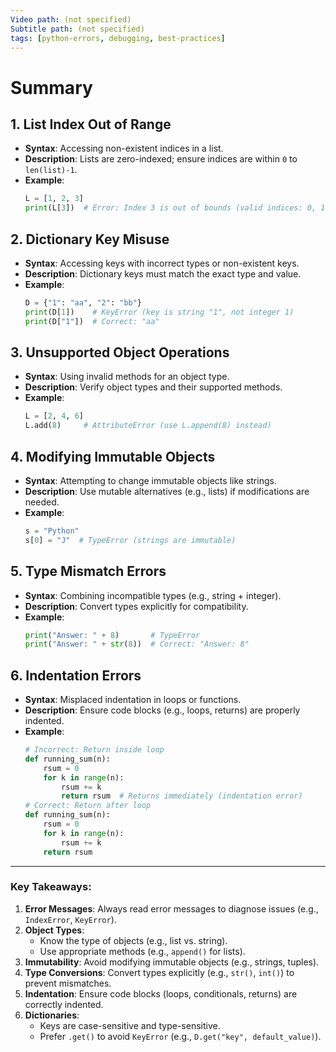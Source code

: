 ```yaml
---
Video path: (not specified)  
Subtitle path: (not specified)  
tags: [python-errors, debugging, best-practices]  
---
```


# Summary

## 1. **List Index Out of Range**  
   - **Syntax**: Accessing non-existent indices in a list.  
   - **Description**: Lists are zero-indexed; ensure indices are within `0` to `len(list)-1`.  
   - **Example**:  
     ```python  
     L = [1, 2, 3]  
     print(L[3])  # Error: Index 3 is out of bounds (valid indices: 0, 1, 2)  
     ```

## 2. **Dictionary Key Misuse**  
   - **Syntax**: Accessing keys with incorrect types or non-existent keys.  
   - **Description**: Dictionary keys must match the exact type and value.  
   - **Example**:  
     ```python  
     D = {"1": "aa", "2": "bb"}  
     print(D[1])    # KeyError (key is string "1", not integer 1)  
     print(D["1"])  # Correct: "aa"  
     ```

## 3. **Unsupported Object Operations**  
   - **Syntax**: Using invalid methods for an object type.  
   - **Description**: Verify object types and their supported methods.  
   - **Example**:  
     ```python  
     L = [2, 4, 6]  
     L.add(8)     # AttributeError (use L.append(8) instead)  
     ```

## 4. **Modifying Immutable Objects**  
   - **Syntax**: Attempting to change immutable objects like strings.  
   - **Description**: Use mutable alternatives (e.g., lists) if modifications are needed.  
   - **Example**:  
     ```python  
     s = "Python"  
     s[0] = "J"  # TypeError (strings are immutable)  
     ```

## 5. **Type Mismatch Errors**  
   - **Syntax**: Combining incompatible types (e.g., string + integer).  
   - **Description**: Convert types explicitly for compatibility.  
   - **Example**:  
     ```python  
     print("Answer: " + 8)       # TypeError  
     print("Answer: " + str(8))  # Correct: "Answer: 8"  
     ```

## 6. **Indentation Errors**  
   - **Syntax**: Misplaced indentation in loops or functions.  
   - **Description**: Ensure code blocks (e.g., loops, returns) are properly indented.  
   - **Example**:  
     ```python  
     # Incorrect: Return inside loop  
     def running_sum(n):  
         rsum = 0  
         for k in range(n):  
             rsum += k  
             return rsum  # Returns immediately (indentation error)  
     # Correct: Return after loop  
     def running_sum(n):  
         rsum = 0  
         for k in range(n):  
             rsum += k  
         return rsum  
     ```

---

### Key Takeaways:  
1. **Error Messages**: Always read error messages to diagnose issues (e.g., `IndexError`, `KeyError`).  
2. **Object Types**:  
   - Know the type of objects (e.g., list vs. string).  
   - Use appropriate methods (e.g., `append()` for lists).  
3. **Immutability**: Avoid modifying immutable objects (e.g., strings, tuples).  
4. **Type Conversions**: Convert types explicitly (e.g., `str()`, `int()`) to prevent mismatches.  
5. **Indentation**: Ensure code blocks (loops, conditionals, returns) are correctly indented.  
6. **Dictionaries**:  
   - Keys are case-sensitive and type-sensitive.  
   - Prefer `.get()` to avoid `KeyError` (e.g., `D.get("key", default_value)`).  